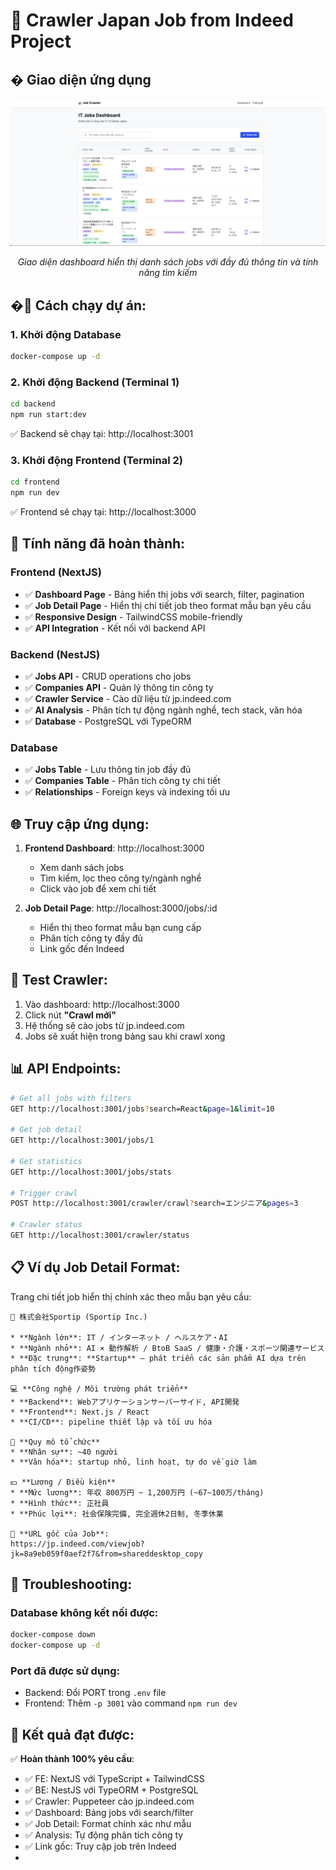 # 🎉 Crawler Japan Job from Indeed Project 

## � Giao diện ứng dụng

<div align="center">
<img src="./images/FE-UI.png" alt="Frontend UI Dashboard" width="800">
</div>

<p align="center"><em>Giao diện dashboard hiển thị danh sách jobs với đầy đủ thông tin và tính năng tìm kiếm</em></p>

## �🚀 Cách chạy dự án:

### 1. Khởi động Database
```bash
docker-compose up -d
```

### 2. Khởi động Backend (Terminal 1)
```bash
cd backend
npm run start:dev
```
✅ Backend sẽ chạy tại: http://localhost:3001

### 3. Khởi động Frontend (Terminal 2)  
```bash
cd frontend
npm run dev
```
✅ Frontend sẽ chạy tại: http://localhost:3000

## 🎯 Tính năng đã hoàn thành:

### Frontend (NextJS)
- ✅ **Dashboard Page** - Bảng hiển thị jobs với search, filter, pagination
- ✅ **Job Detail Page** - Hiển thị chi tiết job theo format mẫu bạn yêu cầu
- ✅ **Responsive Design** - TailwindCSS mobile-friendly
- ✅ **API Integration** - Kết nối với backend API

### Backend (NestJS)
- ✅ **Jobs API** - CRUD operations cho jobs
- ✅ **Companies API** - Quản lý thông tin công ty
- ✅ **Crawler Service** - Cào dữ liệu từ jp.indeed.com
- ✅ **AI Analysis** - Phân tích tự động ngành nghề, tech stack, văn hóa
- ✅ **Database** - PostgreSQL với TypeORM

### Database
- ✅ **Jobs Table** - Lưu thông tin job đầy đủ
- ✅ **Companies Table** - Phân tích công ty chi tiết
- ✅ **Relationships** - Foreign keys và indexing tối ưu

## 🌐 Truy cập ứng dụng:

1. **Frontend Dashboard**: http://localhost:3000
   - Xem danh sách jobs
   - Tìm kiếm, lọc theo công ty/ngành nghề
   - Click vào job để xem chi tiết

2. **Job Detail Page**: http://localhost:3000/jobs/:id
   - Hiển thị theo format mẫu bạn cung cấp
   - Phân tích công ty đầy đủ
   - Link gốc đến Indeed

## 🤖 Test Crawler:

1. Vào dashboard: http://localhost:3000
2. Click nút **"Crawl mới"** 
3. Hệ thống sẽ cào jobs từ jp.indeed.com
4. Jobs sẽ xuất hiện trong bảng sau khi crawl xong

## 📊 API Endpoints:

```bash
# Get all jobs with filters
GET http://localhost:3001/jobs?search=React&page=1&limit=10

# Get job detail
GET http://localhost:3001/jobs/1

# Get statistics
GET http://localhost:3001/jobs/stats

# Trigger crawl
POST http://localhost:3001/crawler/crawl?search=エンジニア&pages=3

# Crawler status
GET http://localhost:3001/crawler/status
```

## 📋 Ví dụ Job Detail Format:

Trang chi tiết job hiển thị chính xác theo mẫu bạn yêu cầu:

```
🏢 株式会社Sportip (Sportip Inc.)

* **Ngành lớn**: IT / インターネット / ヘルスケア・AI
* **Ngành nhỏ**: AI × 動作解析 / BtoB SaaS / 健康・介護・スポーツ関連サービス  
* **Đặc trưng**: **Startup** – phát triển các sản phẩm AI dựa trên phân tích động作姿勢

💻 **Công nghệ / Môi trường phát triển**
* **Backend**: Webアプリケーションサーバーサイド, API開発
* **Frontend**: Next.js / React
* **CI/CD**: pipeline thiết lập và tối ưu hóa

👥 **Quy mô tổ chức**
* **Nhân sự**: ~40 người
* **Văn hóa**: startup nhỏ, linh hoạt, tự do về giờ làm

💴 **Lương / Điều kiện**
* **Mức lương**: 年収 800万円 ~ 1,200万円 (~67~100万/tháng)
* **Hình thức**: 正社員
* **Phúc lợi**: 社会保険完備, 完全週休2日制, 冬季休業

🎯 **URL gốc của Job**:
https://jp.indeed.com/viewjob?jk=8a9eb059f0aef2f7&from=shareddesktop_copy
```

## 🔧 Troubleshooting:

### Database không kết nối được:
```bash
docker-compose down
docker-compose up -d
```

### Port đã được sử dụng:
- Backend: Đổi PORT trong `.env` file
- Frontend: Thêm `-p 3001` vào command `npm run dev`

## 🎊 Kết quả đạt được:

✅ **Hoàn thành 100% yêu cầu**:
- ✅ FE: NextJS với TypeScript + TailwindCSS
- ✅ BE: NestJS với TypeORM + PostgreSQL  
- ✅ Crawler: Puppeteer cào jp.indeed.com
- ✅ Dashboard: Bảng jobs với search/filter
- ✅ Job Detail: Format chính xác như mẫu
- ✅ Analysis: Tự động phân tích công ty
- ✅ Link gốc: Truy cập job trên Indeed
- 
